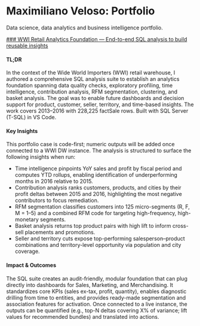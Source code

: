 # Maximiliano Veloso: Portfolio
Data science, data analytics and business intelligence portfolio.

[### WWI Retail Analytics Foundation — End-to-end SQL analysis to build reusable insights]([[https://github.com/maxiveloso/portfolio/blob/e510883b7e7c98a4699c2a3bdb8ed6d4e9ebec8e/data-analytics/SQL/WIWO-store/WIWO%20Case%20Study.sql](https://github.com/maxiveloso/portfolio/tree/dc06999e6c7f7132a98e8eadcd09f05bf765eed8/data-analytics/SQL/WIWO-store)]) 

#### TL;DR
In the context of the Wide World Importers (WWI) retail warehouse, I authored a comprehensive SQL analysis suite to establish an analytics foundation spanning data quality checks, exploratory profiling, time intelligence, contribution analysis, RFM segmentation, clustering, and basket analysis. The goal was to enable future dashboards and decision support for product, customer, seller, territory, and time-based insights. The work covers 2013–2016 with 228,225 factSale rows. Built with SQL Server (T-SQL) in VS Code.

#### Key Insights
This portfolio case is code-first; numeric outputs will be added once connected to a WWI DW instance. The analysis is structured to surface the following insights when run:
- Time intelligence pinpoints YoY sales and profit by fiscal period and computes YTD rollups, enabling identification of underperforming months in 2016 relative to 2015.
- Contribution analysis ranks customers, products, and cities by their profit deltas between 2015 and 2016, highlighting the most negative contributors to focus remediation.
- RFM segmentation classifies customers into 125 micro-segments (R, F, M = 1–5) and a combined RFM code for targeting high-frequency, high-monetary segments.
- Basket analysis returns top product pairs with high lift to inform cross-sell placements and promotions.
- Seller and territory cuts expose top-performing salesperson–product combinations and territory-level opportunity via population and city coverage.

#### Impact & Outcomes
The SQL suite creates an audit-friendly, modular foundation that can plug directly into dashboards for Sales, Marketing, and Merchandising. It standardizes core KPIs (sales ex-tax, profit, quantity), enables diagnostic drilling from time to entities, and provides ready-made segmentation and association features for activation. Once connected to a live instance, the outputs can be quantified (e.g., top-N deltas covering X% of variance; lift values for recommended bundles) and translated into actions.
